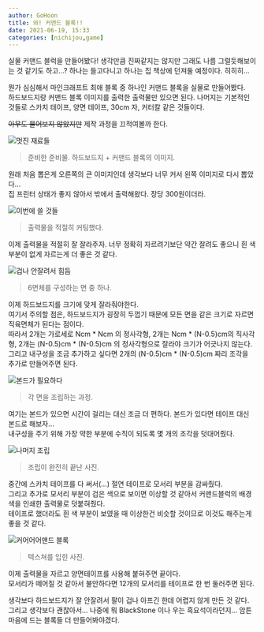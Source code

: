 ```yaml
---
author: GoHoon
title: 와! 커맨드 블록!!
date: 2021-06-19, 15:33
categories: [nichijou,game]
---
```

실물 커맨드 블럭을 만들어봤다! 생각만큼 진짜같지는 않지만 그래도 나름 그럴듯해보이는 것 같기도 하고...? 하나는 들고다니고 하나는 집 책상에 
던져둘 예정이다. 히히히...   
<!-- Excerpt -->

뭔가 심심해서 마인크래프트 최애 블록 중 하나인 커맨드 블록을 실물로 만들어봤다.   
하드보드지랑 커맨드 블록 이미지를 출력한 출력물만 있으면 된다. 나머지는 기본적인 것들로 스카치 테이프, 양면 테이프, 30cm 자, 커터칼 같은 것들이다.   

~~아무도 물어보지 않았지만~~ 제작 과정을 끄적여볼까 한다.   

![멋진 재료들](...image_base.../01.jpg)
> 준비한 준비물. 하드보드지 + 커맨드 블록의 이미지.

원래 처음 뽑은게 오른쪽의 큰 이미지인데 생각보다 너무 커서 왼쪽 이미지로 다시 뽑았다...   
집 프린터 상태가 좋지 않아서 밖에서 출력해왔다. 장당 300원이더라.   

![이번에 쓸 것들](...image_base.../02.jpg)
> 출력물을 적절히 커팅했다.

이제 출력물을 적절히 잘 잘라주자. 너무 정확히 자르려기보단 약간 잘려도 좋으니 흰 색 부분이 없게 자르는게 더 좋은 것 같다.   

![겁나 안잘려서 힘듬](...image_base.../03.jpg)
> 6면체를 구성하는 면 중 하나.

이제 하드보드지를 크기에 맞게 잘라줘야한다.   
여기서 주의할 점은, 하드보드지가 굉장히 두껍기 때문에 모든 면을 같은 크기로 자르면 직육면체가 된다는 점이다.   
따라서 2개는 가로세로 Ncm * Ncm 의 정사각형, 2개는 Ncm * (N-0.5)cm의 직사각형, 2개는 (N-0.5)cm * (N-0.5)cm 의 정사각형으로 잘라야 크기가 어긋나지 않는다.   
그리고 내구성을 조금 추가하고 싶다면 2개의 (N-0.5)cm * (N-0.5)cm 짜리 조각을 추가로 만들어주면 된다.   

![본드가 필요하다](...image_base.../04.jpg)
> 각 면을 조립하는 과정.

여기는 본드가 있으면 시간이 걸리는 대신 조금 더 편하다. 본드가 있다면 테이프 대신 본드로 해보자...   
내구성을 주기 위해 가장 약한 부분에 수직이 되도록 몇 개의 조각을 덧대어줬다.   

![나머지 조립](...image_base.../05.jpg)
> 조립이 완전히 끝난 사진.

중간에 스카치 테이프를 다 써서(...) 절연 테이프로 모서리 부분을 감싸줬다.   
그리고 추가로 모서리 부분이 검은 색으로 보이면 이상할 것 같아서 커맨드블럭의 배경 색을 인쇄한 출력물로 덧붙혀줬다.   
테이프로 했더라도 흰 색 부분이 보였을 때 이상한건 비슷할 것이므로 이것도 해주는게 좋을 것 같다.   

![커어어어맨드 블록](...image_base.../06.jpg)
> 텍스쳐를 입힌 사진.

이제 출력물을 자르고 양면테이프를 사용해 붙혀주면 끝이다.   
모서리가 떼어질 것 같아서 불안하다면 12개의 모서리를 테이프로 한 번 둘러주면 된다.   

생각보다 하드보드지가 잘 안잘려서 팔이 겁나 아프긴 한데 어렵지 않게 만든 것 같다.   
그리고 생각보다 괜찮아서... 나중에 뭐 BlackStone 이나 우는 흑요석이라던지... 암튼 마음에 드는 블록들 더 만들어봐야겠다.   
